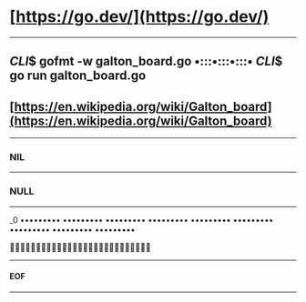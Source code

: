 # [https://go.dev/](https://go.dev/)

---------------------------------------------------------------------

## _CLI_$ gofmt -w galton_board.go •:::•:::•:::• _CLI_$ go run galton_board.go

## [https://en.wikipedia.org/wiki/Galton_board](https://en.wikipedia.org/wiki/Galton_board)

---------------------------------------------------------------------

### NIL

---------------------------------------------------------------------

### NULL

---------------------------------------------------------------------

_0 ••••••••• ••••••••• ••••••••• ••••••••• ••••••••• ••••••••• ••••••••• ••••••••• •••••••••

🍎🍎🍎🥝🥝🥝💙💙💙🍎🍎🍎🥝🥝🥝💙💙💙🍎🍎🍎🥝🥝🥝💙💙💙

---------------------------------------------------------------------

#### EOF

---------------------------------------------------------------------
